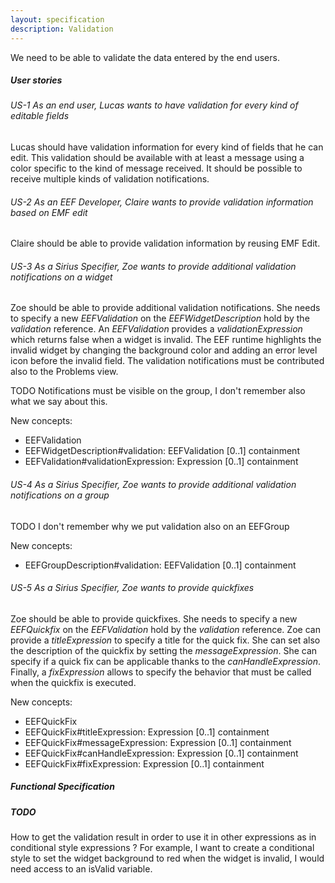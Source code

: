 ```yaml
---
layout: specification
description: Validation
---
```

We need to be able to validate the data entered by the end users.

##### User stories

###### US-1 As an end user, Lucas wants to have validation for every kind of editable fields

Lucas should have validation information for every kind of fields that he can edit. This validation should be available with at least a message using a color specific to the kind of message received. It should be possible to receive multiple kinds of validation notifications.

###### US-2 As an EEF Developer, Claire wants to provide validation information based on EMF edit

Claire should be able to provide validation information by reusing EMF Edit.

###### US-3 As a Sirius Specifier, Zoe wants to provide additional validation notifications on a widget

Zoe should be able to provide additional validation notifications. She needs to specify a new *EEFValidation* on the *EEFWidgetDescription* hold by the *validation* reference. An *EEFValidation* provides a *validationExpression* which returns false when a widget is invalid. The EEF runtime highlights the invalid widget by changing the background color and adding an error level icon before the invalid field. The validation notifications must be contributed also to the Problems view.

TODO  Notifications must be visible on the group, I don't remember also what we say about this.

New concepts:

* EEFValidation
* EEFWidgetDescription#validation: EEFValidation [0..1] containment
* EEFValidation#validationExpression: Expression [0..1] containment

###### US-4 As a Sirius Specifier, Zoe wants to provide additional validation notifications on a group

TODO I don't remember why we put validation also on an EEFGroup

New concepts:

* EEFGroupDescription#validation: EEFValidation [0..1] containment

###### US-5 As a Sirius Specifier, Zoe wants to provide quickfixes

Zoe should be able to provide quickfixes. She needs to specify a new *EEFQuickfix* on the *EEFValidation* hold by the *validation* reference. Zoe can provide a *titleExpression* to specify a title for the quick fix. She can set also the description of the quickfix by setting the *messageExpression*. She can specify if a quick fix can be applicable thanks to the *canHandleExpression*. Finally, a *fixExpression* allows to specify the behavior that must be called when the quickfix is executed.

New concepts:

* EEFQuickFix
* EEFQuickFix#titleExpression: Expression [0..1] containment
* EEFQuickFix#messageExpression: Expression [0..1] containment
* EEFQuickFix#canHandleExpression: Expression [0..1] containment
* EEFQuickFix#fixExpression: Expression [0..1] containment

##### Functional Specification

##### TODO

How to get the validation result in order to use it in other expressions as in conditional style expressions ? For example, I want to create a conditional style to set the widget background to red when the widget is invalid, I would need access to an isValid variable.  

